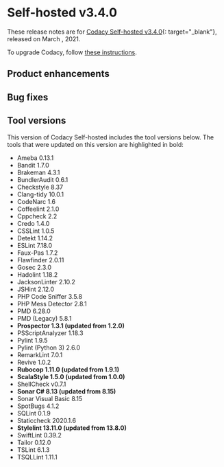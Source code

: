 # Self-hosted v3.4.0

These release notes are for [Codacy Self-hosted v3.4.0](https://github.com/codacy/chart/releases/tag/3.4.0){: target="_blank"}, released on March <!-- TODO Add release date -->, 2021.

To upgrade Codacy, follow [these instructions](../../chart/maintenance/upgrade.md).

## Product enhancements


## Bug fixes


## Tool versions

This version of Codacy Self-hosted includes the tool versions below. The tools that were updated on this version are highlighted in bold:

-   Ameba 0.13.1
-   Bandit 1.7.0
-   Brakeman 4.3.1
-   BundlerAudit 0.6.1
-   Checkstyle 8.37
-   Clang-tidy 10.0.1
-   CodeNarc 1.6
-   Coffeelint 2.1.0
-   Cppcheck 2.2
-   Credo 1.4.0
-   CSSLint 1.0.5
-   Detekt 1.14.2
-   ESLint 7.18.0
-   Faux-Pas 1.7.2
-   Flawfinder 2.0.11
-   Gosec 2.3.0
-   Hadolint 1.18.2
-   JacksonLinter 2.10.2
-   JSHint 2.12.0
-   PHP Code Sniffer 3.5.8
-   PHP Mess Detector 2.8.1
-   PMD 6.28.0
-   PMD (Legacy) 5.8.1
-   **Prospector 1.3.1 (updated from 1.2.0)**
-   PSScriptAnalyzer 1.18.3
-   Pylint 1.9.5
-   Pylint (Python 3) 2.6.0
-   RemarkLint 7.0.1
-   Revive 1.0.2
-   **Rubocop 1.11.0 (updated from 1.9.1)**
-   **ScalaStyle 1.5.0 (updated from 1.0.0)**
-   ShellCheck v0.7.1
-   **Sonar C# 8.13 (updated from 8.15)**
-   Sonar Visual Basic 8.15
-   SpotBugs 4.1.2
-   SQLint 0.1.9
-   Staticcheck 2020.1.6
-   **Stylelint 13.11.0 (updated from 13.8.0)**
-   SwiftLint 0.39.2
-   Tailor 0.12.0
-   TSLint 6.1.3
-   TSQLLint 1.11.1
